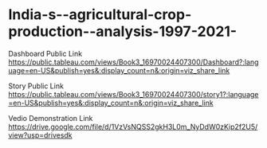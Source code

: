 # India-s--agricultural-crop-production--analysis-1997-2021-


Dashboard Public Link https://public.tableau.com/views/Book3_16970024407300/Dashboard?:language=en-US&publish=yes&:display_count=n&:origin=viz_share_link

Story Public Link https://public.tableau.com/views/Book3_16970024407300/story1?:language=en-US&publish=yes&:display_count=n&:origin=viz_share_link

Vedio Demonstration Link  https://drive.google.com/file/d/1VzVsNQSS2gkH3L0m_NyDdW0zKip2f2U5/view?usp=drivesdk

